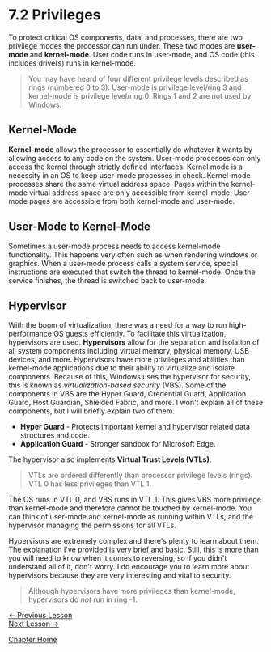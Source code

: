 # 7.2 Privileges
To protect critical OS components, data, and processes, there are two privilege modes the processor can run under. These two modes are **user-mode** and **kernel-mode**. User code runs in user-mode, and OS code (this includes drivers) runs in kernel-mode.

> You may have heard of four different privilege levels described as rings (numbered 0 to 3). User-mode is privilege level/ring 3 and kernel-mode is privilege level/ring 0. Rings 1 and 2 are not used by Windows.

## Kernel-Mode
**Kernel-mode** allows the processor to essentially do whatever it wants by allowing access to any code on the system. User-mode processes can only access the kernel through strictly defined interfaces. Kernel mode is a necessity in an OS to keep user-mode processes in check. Kernel-mode processes share the same virtual address space. Pages within the kernel-mode virtual address space are only accessible from kernel-mode. User-mode pages are accessible from both kernel-mode and user-mode.

## User-Mode to Kernel-Mode
Sometimes a user-mode process needs to access kernel-mode functionality. This happens very often such as when rendering windows or graphics. When a user-mode process calls a system service, special instructions are executed that switch the thread to kernel-mode. Once the service finishes, the thread is switched back to user-mode.

## Hypervisor
With the boom of virtualization, there was a need for a way to run high-performance OS guests efficiently. To facilitate this virtualization, hypervisors are used. **Hypervisors** allow for the separation and isolation of all system components including virtual memory, physical memory, USB devices, and more. Hypervisors have more privileges and abilities than kernel-mode applications due to their ability to virtualize and isolate components. Because of this, Windows uses the hypervisor for security, this is known as *virtualization-based security* (VBS). Some of the components in VBS are the Hyper Guard, Credential Guard, Application Guard, Host Guardian, Shielded Fabric, and more. I won't explain all of these components, but I will briefly explain two of them.
* **Hyper Guard** - Protects important kernel and hypervisor related data structures and code.
* **Application Guard** - Stronger sandbox for Microsoft Edge.

The hypervisor also implements **Virtual Trust Levels (VTLs)**. 
> VTLs are ordered differently than processor privilege levels (rings). VTL 0 has less privileges than VTL 1. 

The OS runs in VTL 0, and VBS runs in VTL 1. This gives VBS more privilege than kernel-mode and therefore cannot be touched by kernel-mode. You can think of user-mode and kernel-mode as running within VTLs, and the hypervisor managing the permissions for all VTLs.

Hypervisors are extremely complex and there's plenty to learn about them. The explanation I've provided is very brief and basic. Still, this is more than you will need to know when it comes to reversing, so if you didn't understand all of it, don't worry. I do encourage you to learn more about hypervisors because they are very interesting and vital to security.

> Although hypervisors have more privileges than kernel-mode, hypervisors do *not* run in ring -1.

[<- Previous Lesson](7.1%20VirtualMemory.md)  
[Next Lesson ->](7.3%20Architecture.md)  

[Chapter Home](7.0%20Windows.md) 